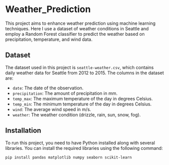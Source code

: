 # Weather_Prediction

This project aims to enhance weather prediction using machine learning techniques. Here I use a dataset of weather conditions in Seattle and employ a Random Forest classifier to predict the weather based on precipitation, temperature, and wind data.

## Dataset

The dataset used in this project is `seattle-weather.csv`, which contains daily weather data for Seattle from 2012 to 2015. The columns in the dataset are:
- `date`: The date of the observation.
- `precipitation`: The amount of precipitation in mm.
- `temp_max`: The maximum temperature of the day in degrees Celsius.
- `temp_min`: The minimum temperature of the day in degrees Celsius.
- `wind`: The average wind speed in m/s.
- `weather`: The weather condition (drizzle, rain, sun, snow, fog).

## Installation

To run this project, you need to have Python installed along with several libraries. You can install the required libraries using the following command:

```bash
pip install pandas matplotlib numpy seaborn scikit-learn
